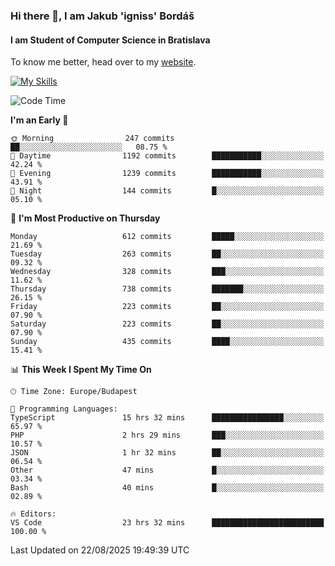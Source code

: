 ### Hi there 👋, I am Jakub 'igniss' Bordáš

#### I am Student of Computer Science in Bratislava
To know me better, head over to my [website](https://bordas.sk).

[![My Skills](https://skillicons.dev/icons?i=js,typescript,html,css,figma,svelte,vue,next,postgresql,nest,express,nodejs)](https://bordas.sk)


<!--START_SECTION:waka-->
![Code Time](http://img.shields.io/badge/Code%20Time-2%2C062%20hrs%2048%20mins-blue)

**I'm an Early 🐤** 

```text
🌞 Morning                247 commits         ██░░░░░░░░░░░░░░░░░░░░░░░   08.75 % 
🌆 Daytime                1192 commits        ███████████░░░░░░░░░░░░░░   42.24 % 
🌃 Evening                1239 commits        ███████████░░░░░░░░░░░░░░   43.91 % 
🌙 Night                  144 commits         █░░░░░░░░░░░░░░░░░░░░░░░░   05.10 % 
```
📅 **I'm Most Productive on Thursday** 

```text
Monday                   612 commits         █████░░░░░░░░░░░░░░░░░░░░   21.69 % 
Tuesday                  263 commits         ██░░░░░░░░░░░░░░░░░░░░░░░   09.32 % 
Wednesday                328 commits         ███░░░░░░░░░░░░░░░░░░░░░░   11.62 % 
Thursday                 738 commits         ███████░░░░░░░░░░░░░░░░░░   26.15 % 
Friday                   223 commits         ██░░░░░░░░░░░░░░░░░░░░░░░   07.90 % 
Saturday                 223 commits         ██░░░░░░░░░░░░░░░░░░░░░░░   07.90 % 
Sunday                   435 commits         ████░░░░░░░░░░░░░░░░░░░░░   15.41 % 
```


📊 **This Week I Spent My Time On** 

```text
🕑︎ Time Zone: Europe/Budapest

💬 Programming Languages: 
TypeScript               15 hrs 32 mins      ████████████████░░░░░░░░░   65.97 % 
PHP                      2 hrs 29 mins       ███░░░░░░░░░░░░░░░░░░░░░░   10.57 % 
JSON                     1 hr 32 mins        ██░░░░░░░░░░░░░░░░░░░░░░░   06.54 % 
Other                    47 mins             █░░░░░░░░░░░░░░░░░░░░░░░░   03.34 % 
Bash                     40 mins             █░░░░░░░░░░░░░░░░░░░░░░░░   02.89 % 

🔥 Editors: 
VS Code                  23 hrs 32 mins      █████████████████████████   100.00 % 
```


 Last Updated on 22/08/2025 19:49:39 UTC
<!--END_SECTION:waka-->
